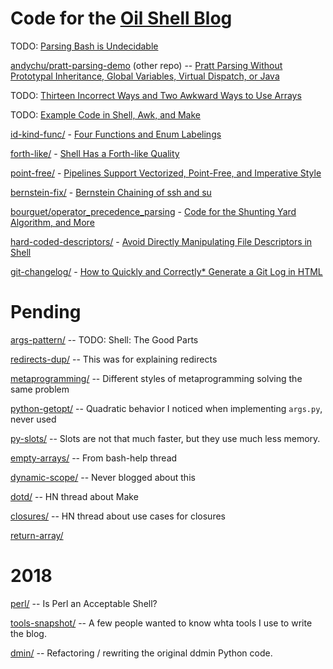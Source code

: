 # Code for the [Oil Shell Blog](http://oilshell.org/blog/)

TODO: [Parsing Bash is Undecidable](http://www.oilshell.org/blog/2016/10/20.html)

[andychu/pratt-parsing-demo](https://github.com/andychu/pratt-parsing-demo) (other repo) -- 
[Pratt Parsing Without Prototypal Inheritance, Global Variables, Virtual Dispatch, or Java](http://www.oilshell.org/blog/2016/11/03.html)

TODO: [Thirteen Incorrect Ways and Two Awkward Ways to Use Arrays](http://www.oilshell.org/blog/2016/11/06.html)

TODO: [Example Code in Shell, Awk, and Make](http://www.oilshell.org/blog/2016/11/14.html)

[id-kind-func/](id-kind-func/) - [Four Functions and Enum Labelings](http://www.oilshell.org/blog/2016/12/26.html)

[forth-like/](forth-like/) - [Shell Has a Forth-like Quality](http://www.oilshell.org/blog/2017/01/13.html)

[point-free/](point-free/) - [Pipelines Support Vectorized, Point-Free, and Imperative Style](http://www.oilshell.org/blog/2017/01/15.html)

[bernstein-fix/](bernstein-fix/) - [Bernstein Chaining of ssh and su](http://www.oilshell.org/blog/2017/01/31.html)

[bourguet/operator_precedence_parsing](https://github.com/bourguet/operator_precedence_parsing) - 
[Code for the Shunting Yard Algorithm, and More](http://www.oilshell.org/blog/2017/04/22.html)

[hard-coded-descriptors/](hard-coded-descriptors/) - [Avoid Directly Manipulating File Descriptors in Shell](http://www.oilshell.org/blog/2017/08/12.html)

[git-changelog/](git-changelog/) - [How to Quickly and Correctly\* Generate a Git Log in HTML](http://www.oilshell.org/blog/2017/09/19.html)


# Pending

[args-pattern/](args-pattern/) -- TODO: Shell: The Good Parts

[redirects-dup/](redirects-dup/) -- This was for explaining redirects

[metaprogramming/](metaprogramming/) -- Different styles of metaprogramming solving the same problem

[python-getopt/](python-getopt/) -- Quadratic behavior I noticed when implementing `args.py`, never used

[py-slots/](py-slots/) -- Slots are not that much faster, but they use much less memory.

[empty-arrays/](empty-arrays/) -- From bash-help thread

[dynamic-scope/](dynamic-scope/) -- Never blogged about this

[dotd/](dotd/) -- HN thread about Make

[closures/](closures/) -- HN thread about use cases for closures

[return-array/](return-array/)

# 2018

[perl/](perl/) -- Is Perl an Acceptable Shell?

[tools-snapshot/](tools-snapshot/) -- A few people wanted to know whta tools I use to write the blog.

[dmin/](ddmin/) -- Refactoring / rewriting the original ddmin Python code.
